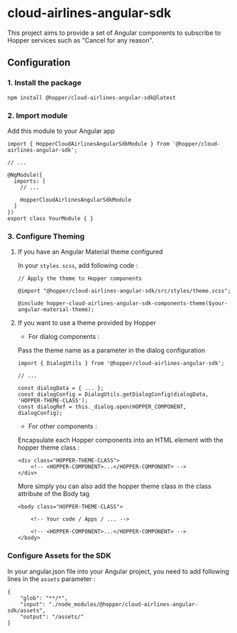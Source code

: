 # cloud-airlines-angular-sdk

This project aims to provide a set of Angular components to subscribe to Hopper services such as "Cancel for any reason".

## Configuration

### 1. Install the package

```
npm install @hopper/cloud-airlines-angular-sdk@latest
```

### 2. Import module

Add this module to your Angular app

```
import { HopperCloudAirlinesAngularSdkModule } from '@hopper/cloud-airlines-angular-sdk';

// ...

@NgModule({
  imports: [
    // ...

    HopperCloudAirlinesAngularSdkModule
  ]
})
export class YourModule { }
```

### 3. Configure Theming

1. If you have an Angular Material theme configured

    In your `styles.scss`, add following code :

    ```
    // Apply the theme to Hopper components 

    @import "@hopper/cloud-airlines-angular-sdk/src/styles/theme.scss";

    @include hopper-cloud-airlines-angular-sdk-components-theme($your-angular-material-theme);
    ```

2. If you want to use a theme provided by Hopper

    - For dialog components :

    Pass the theme name as a parameter in the dialog configuration

    ```
    import { DialogUtils } from '@hopper/cloud-airlines-angular-sdk';

    // ...

    const dialogData = { ... };
    const dialogConfig = DialogUtils.getDialogConfig(dialogData, 'HOPPER-THEME-CLASS');
    const dialogRef = this._dialog.open(HOPPER_COMPONENT, dialogConfig);
    ```
    - For other components :

    Encapsulate each Hopper components into an HTML element with the hopper theme class :

    ```
    <div class="HOPPER-THEME-CLASS">
        <!-- <HOPPER-COMPONENT>...</HOPPER-COMPONENT> -->
    </div>
    ```

    More simply you can also add the hopper theme class in the class attribute of the Body tag

    ```
    <body class="HOPPER-THEME-CLASS">

        <!-- Your code / Apps / ... -->

        <!-- <HOPPER-COMPONENT>...</HOPPER-COMPONENT> -->
    </body>
    ```

### Configure Assets for the SDK

In your angular.json file into your Angular project, you need to add following lines in the `assets` parameter :

```
{
    "glob": "**/*",
    "input": "./node_modules/@hopper/cloud-airlines-angular-sdk/assets",
    "output": "/assets/"
}
```